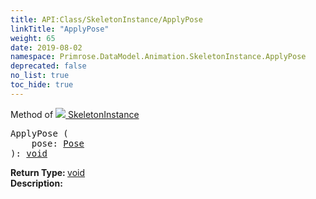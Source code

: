 ```yaml
---
title: API:Class/SkeletonInstance/ApplyPose
linkTitle: "ApplyPose"
weight: 65
date: 2019-08-02
namespace: Primrose.DataModel.Animation.SkeletonInstance.ApplyPose
deprecated: false
no_list: true
toc_hide: true
---
```

Method of <a href="/docs/api-reference/Class/SkeletonInstance"><img src="/icons/silk/bone.png"/>&nbsp;SkeletonInstance</a>
<pre class="method-declaration">
ApplyPose (
    pose: <a class="type" href="/docs/api-reference/Asset/Pose">Pose</a>
): <a class="type" href="/docs/api-reference/System/void">void</a></pre>
<b>Return Type: </b>
<a class="type" href="/docs/api-reference/System/void">void</a>
<br/>
<b>Description: </b>